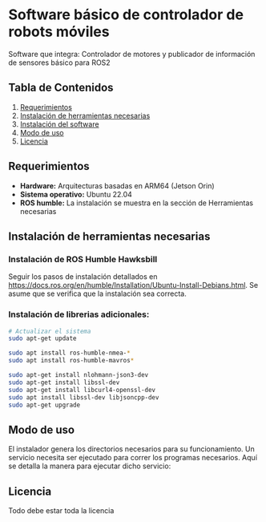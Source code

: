 # Software básico de controlador de robots móviles

Software que integra: Controlador de motores y publicador de información de sensores básico para ROS2

## Tabla de Contenidos

1. [Requerimientos](#requerimientos)
2. [Instalación de herramientas necesarias](#instalación-de-herramientas-necesarias)
3. [Instalación del software](#instalación-del-software)
4. [Modo de uso](#modo-de-uso)
5. [Licencia](#licencia)

## Requerimientos

- **Hardware:** Arquitecturas basadas en ARM64 (Jetson Orin)
- **Sistema operativo:** Ubuntu 22.04
- **ROS humble:** La instalación se muestra en la sección de Herramientas necesarias


## Instalación de herramientas necesarias

### Instalación de ROS Humble Hawksbill

Seguir los pasos de instalación detallados en https://docs.ros.org/en/humble/Installation/Ubuntu-Install-Debians.html.
Se asume que se verifica que la instalación sea correcta.


### Instalación de librerias adicionales:
```bash
# Actualizar el sistema
sudo apt-get update

sudo apt install ros-humble-nmea-*
sudo apt install ros-humble-mavros*

sudo apt-get install nlohmann-json3-dev
sudo apt-get install libssl-dev
sudo apt-get install libcurl4-openssl-dev
sudo apt install libssl-dev libjsoncpp-dev
sudo apt-get upgrade
```


## Modo de uso 
El instalador genera los directorios necesarios para su funcionamiento. Un servicio necesita ser ejecutado para correr los programas necesarios. Aquí se detalla la manera para ejecutar dicho servicio:



## Licencia 
Todo debe estar toda la licencia
